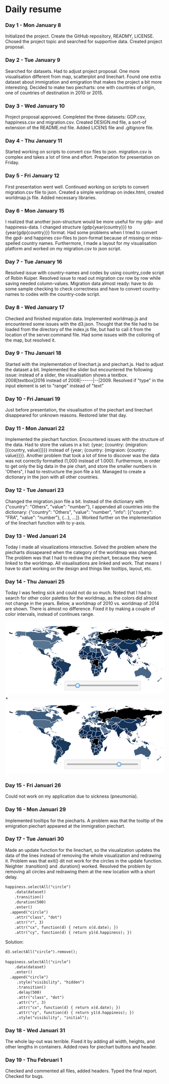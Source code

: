 # Daily resume

### Day 1 - Mon January 8

Initialized the project. Create the GitHub repository, READMY, LICENSE. Chosed the project topic and searched for supportive data. Created project proposal.


### Day 2 - Tue January 9

Searched for datasets. Had to adjust project proposal. One more visualisation different from map, scatterplot and linechart. Found one extra dataset about immigration and emigration that makes the project a bit more interesting. Decided to make two piecharts: one with countries of origin, one of countries of destination in 2010 or 2015.


### Day 3 - Wed January 10

Project proposal approved. Completed the three datasets: GDP.csv, happiness.csv and migration.csv. Created DESIGN.md file, a sort-of extension of the README.md file. Added LICENS file and .gitignore file.


### Day 4 - Thu January 11

Started working on scripts to convert csv files to json. migration.csv is complex and takes a lot of time and effort. Preperation for presentation on Friday.


### Day 5 - Fri January 12

First presentation went well. Continued working on scripts to convert migration.csv file to json. Created a simple worldmap on index.html, created worldmap.js file. Added necessary libraries.


### Day 6 - Mon January 15

I realized that another json-structure would be more useful for my gdp- and happiness-data. I changed structure {gdp{year{country}}} to {year{gdp{country}}} format. Had some problems when I tried to convert the gpd- and happines csv-files to json-format because of missing or miss-spelled country names. Furthermore, I made a layout for my visualisation platform and worked on my migration.csv to json script.


### Day 7 - Tue January 16

Resolved issue with country-names and codes by using country_code script of Robin Kuiper. Resolved issue to read out migration csv row by row while saving needed column-values. Migration data almost ready: have to do some sample checking to check correctness and have to convert country-names to codes with the country-code script.


### Day 8 - Wed January 17

Checked and finished migration data. Implemented worldmap.js and encountered some issues with the d3.json. Thought that the file had to be loaded from the directory of the index.js file, but had to call it from the location of the server.command file. Had some issues with the colloring of the map, but resolved it.


### Day 9 - Thu Januari 18

Started with the implementation of linechart.js and piechart.js. Had to adjust the dataset a bit. Implemented the slider but encountered the following issue: instead of a slider, the visualisation shows a textbox. 2008[textbox]2016 instead of 2008|------|--|2009. Resolved if "type" in the input element is set to "range" instead of "text"


### Day 10 - Fri Januari 19

Just before presentation, the visualisation of the piechart and linechart disappeared for unknown reasons. Restored later that day.


### Day 11 - Mon Januari 22

Implemented the piechart function. Encountered issues with the structure of the data. Had to store the values in a list: {year; {country: {migration: [{country, value}]}}} instead of {year; {country: {migraion: {country: value}}}}. Another problem that took a lot of time to discover was the data was not correctly formatted (1,000 instead of 1.000). Furthermore, in order to get only the big data in the pie chart, and store the smaller numbers in 'Others", I had to restructure the json file a lot. Managed to create a dictionary in the json with all other countries.


### Day 12 - Tue Januari 23

Changed the migration.json file a bit. Instead of the dictionary with {"country": "Others", "value": "number"}, I appended all countries into the dictionary: {"country": "Others", "value": "number", "info": [{"country": "FRA", "value": "number"}, {...}, ...]}. Worked further on the implementation of the linechart function with to y-axis.


### Day 13 - Wed Januari 24

Today I made all visualizations interactive. Solved the problem where the piecharts dissapeared when the category of the worldmap was changed. The problem was that I had to redraw the piechart, because they were linked to the worldmap. All visualisations are linked and work. That means I have to start working on the design and things like tooltips, layout, etc.


### Day 14 - Thu Januari 25

Today I was feeling sick and could not do so much. Noted that I had to search for other color palettes for the worldmap, as the colors did almost not change in the years. Below, a worldmap of 2010 vs. worldmap of 2014 are shown. There is almost no difference. Fixed it by making a couple of color intervals, instead of continues range.

![Project sketch](/doc/map2010.png) + ![Project sketch](/doc/map2014.png)


### Day 15 - Fri Januari 26

Could not work on my application due to sickness (pneumonia).


### Day 16 - Mon Januari 29

Implemented tooltips for the piecharts. A problem was that the tooltip of the emigration piechart appeared at the immigration piechart.


### Day 17 - Tue Januari 30

Made an update function for the linechart, so the visualization updates the data of the lines instead of removing the whole visualization
and redrawing it. Problem was that exit() dit not work for the circles in the update function. Neighter .transition() and .duration() worked. Resolved the problem by removing all circles and redrawing them at the new location with a short delay.
```
happiness.selectAll("circle")
    .data(dataset)
    .transition()
    .duration(500)
    .enter()
  .append("circle")
    .attr("class", "dot")
    .attr("r", 3)
    .attr("cx", function(d) { return x(d.date); })
    .attr("cy", function(d) { return y1(d.happiness); })
```
Solution:
```
d3.selectAll("circle").remove();
    
happiness.selectAll("circle")
    .data(dataset)
    .enter()
  .append("circle")
     .style("visibility", "hidden")
     .transition()
     .delay(500)
     .attr("class", "dot")
     .attr("r", 3)
     .attr("cx", function(d) { return x(d.date); })
     .attr("cy", function(d) { return y1(d.happiness); })
     .style("visibility", "initial");
```


### Day 18 - Wed Januari 31

The whole lay-out was terrible. Fixed it by adding all width, heights, and other lengths in containers. Added rows for piechart buttons
and header.


### Day 19 - Thu Februari 1

Checked and commented all files, added headers. Typed the final report. Checked for bugs.

